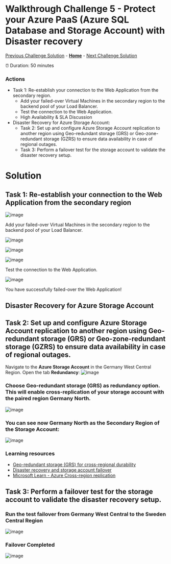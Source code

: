 # Walkthrough Challenge 5 - Protect your Azure PaaS (Azure SQL Database and Storage Account) with Disaster recovery

[Previous Challenge Solution](../challenge-04/solution-04.md) - **[Home](../../Readme.md)** - [Next Challenge Solution](../challenge-06/solution-06.md)

⏰ Duration: 50 minutes


### Actions
* Task 1: Re-establish your connection to the Web Application from the secondary region.
  * Add your failed-over Virtual Machines in the secondary region to the backend pool of your Load Balancer.
  * Test the connection to the Web Application.
  * High Availability & SLA Discussion
* Disaster Recovery for Azure Storage Account:
  * Task 2: Set up and configure Azure Storage Account replication to another region using Geo-redundant storage (GRS) or Geo-zone-redundant storage (GZRS) to ensure data availability in case of regional outages.
  * Task 3: Perform a failover test for the storage account to validate the disaster recovery setup.


# Solution

## Task 1: Re-establish your connection to the Web Application from the secondary region

![image](./img/027.png)

Add your failed-over Virtual Machines in the secondary region to the backend pool of your Load Balancer.

![image](./img/028.png)

![image](./img/029.png)

![image](./img/030.png)

Test the connection to the Web Application.

![image](./img/031.png)

You have successfully failed-over the Web Application!

## Disaster Recovery for Azure Storage Account

## Task 2: Set up and configure Azure Storage Account replication to another region using Geo-redundant storage (GRS) or Geo-zone-redundant storage (GZRS) to ensure data availability in case of regional outages.

Navigate to the **Azure Storage Account** in the Germany West Central Region. Open the tab **Redundancy**:
![image](./img/01.png)

### Choose Geo-redundant storage (GRS) as redundancy option. This will enable cross-replication of your storage account with the paired region Germany North. 
![image](./img/02.png)

### You can see now Germany North as the Secondary Region of the Storage Account:
![image](./img/11.png)

### Learning resources
* [Geo-redundant storage (GRS) for cross-regional durability](https://learn.microsoft.com/en-us/azure/storage/common/storage-redundancy-grs)
* [Disaster recovery and storage account failover](https://learn.microsoft.com/en-us/azure/storage/common/storage-disaster-recovery-guidance)
* [Microsoft Learn - Azure Cross-region replication](https://learn.microsoft.com/en-us/azure/reliability/cross-region-replication-azure#cross-region-replication)

## Task 3: Perform a failover test for the storage account to validate the disaster recovery setup.

### Run the test failover from Germany West Central to the Sweden Central Region
![image](./img/12.png)

### Failover Completed
![image](./img/13.png)



